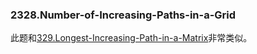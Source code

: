 ### 2328.Number-of-Increasing-Paths-in-a-Grid


此题和[329.Longest-Increasing-Path-in-a-Matrix](https://github.com/wisdompeak/LeetCode/tree/master/DFS/329.Longest-Increasing-Path-in-a-Matrix)非常类似。
